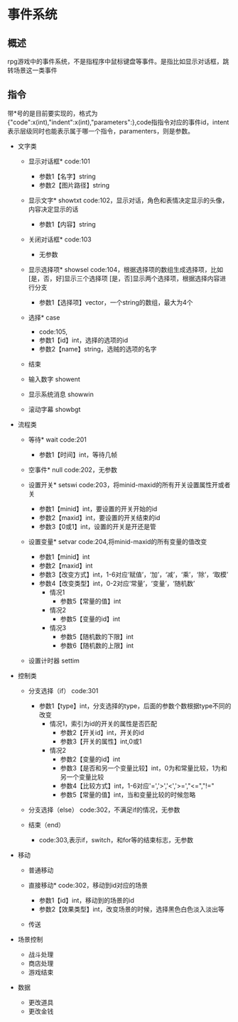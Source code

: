 # 事件系统

## 概述

rpg游戏中的事件系统，不是指程序中鼠标键盘等事件。是指比如显示对话框，跳转场景这一类事件

## 指令

带*号的是目前要实现的，格式为{"code":x(int),"indent":x(int),"parameters":[](vector)},code指指令对应的事件id，intent表示层级同时也能表示属于哪一个指令，paramenters，则是参数。

- 文字类
  - 显示对话框*
    code:101
    - 参数1【名字】string
    - 参数2【图片路径】string

  - 显示文字* showtxt
    code:102，显示对话，角色和表情决定显示的头像，内容决定显示的话
    - 参数1【内容】string

  - 关闭对话框*
    code:103
    - 无参数

  - 显示选择项* showsel
    code:104，根据选择项的数组生成选择项，比如[是，否，好]显示三个选择项
    [是，否]显示两个选择项，根据选择内容进行分支
    - 参数1【选择项】vector<string>，一个string的数组，最大为4个

  - 选择* case
    - code:105,
    - 参数1【id】int，选择的选项的id
    - 参数2【name】string，选贼的选项的名字

  - 结束

  - 输入数字 showent

  - 显示系统消息 showwin

  - 滚动字幕 showbgt

- 流程类

  - 等待* wait
    code:201
    - 参数1【时间】int，等待几帧

  - 空事件* null
    code:202，无参数

  - 设置开关* setswi
    code:203，将minid-maxid的所有开关设置属性开或者关
    - 参数1【minid】int，要设置的开关开始的id
    - 参数2【maxid】int，要设置的开关结束的id
    - 参数3【0或1】int，设置的开关是开还是管

  - 设置变量* setvar
    code:204,将minid-maxid的所有变量的值改变
    - 参数1【minid】int
    - 参数2【maxid】int
    - 参数3【改变方式】int，1-6对应‘赋值’，‘加’，‘减’，‘乘’，‘除’，‘取模’
    - 参数4【改变类型】int，0-2对应‘常量’，‘变量’，‘随机数’
      - 情况1
        - 参数5【常量的值】int
      - 情况2
        - 参数5【变量的id】int
      - 情况3
        - 参数5【随机数的下限】int
        - 参数6【随机数的上限】int

  - 设置计时器 settim
  
- 控制类

  - 分支选择（if）
    code:301
    - 参数1【type】int，分支选择的type，后面的参数个数根据type不同的改变
      - 情况1，索引为id的开关的属性是否匹配
        - 参数2【开关id】int，开关的id
        - 参数3【开关的属性】int,0或1
      - 情况2
        - 参数2【变量的id】int
        - 参数3【是否和另一个变量比较】int，0为和常量比较，1为和另一个变量比较
        - 参数4【比较方式】int，1-6对应'=','>','<','>=',"<=","!="
        - 参数5【常量的值】int，当和变量比较的时候忽略

  - 分支选择（else）
    code:302，不满足if的情况，无参数

  - 结束（end）
    - code:303,表示if，switch，和for等的结束标志，无参数

- 移动
  - 普通移动

  - 直接移动*
    code:302，移动到id对应的场景
    - 参数1【id】int，移动到的场景的id
    - 参数2【效果类型】int，改变场景的时候，选择黑色白色淡入淡出等

  - 传送

- 场景控制
  - 战斗处理
  - 商店处理
  - 游戏结束

- 数据
  - 更改道具
  - 更改金钱




